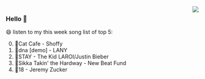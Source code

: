 <img align="right"  src="https://github-readme-stats.vercel.app/api/top-langs/?username=kvnZero" />

### Hello 👋

😄 listen to my this week song list of top 5:

0. 🌈Cat Cafe - Shoffy
1. 🌈dna [demo] - LANY
2. 🌈STAY - The Kid LAROI/Justin Bieber
3. 🌈Sikka Takin' the Hardway - New Beat Fund
4. 🌈18 - Jeremy Zucker

